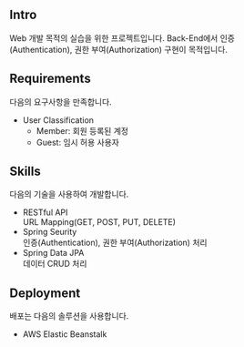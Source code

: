 ## Intro
Web 개발 목적의 실습을 위한 프로젝트입니다. Back-End에서 인증(Authentication), 권한 부여(Authorization) 구현이 목적입니다.
## Requirements
다음의 요구사항을 만족합니다.
- User Classification
  - Member: 회원 등록된 계정
  - Guest: 임시 허용 사용자
## Skills
다음의 기술을 사용하여 개발합니다.
- RESTful API  
  URL Mapping(GET, POST, PUT, DELETE)
- Spring Seurity  
  인증(Authentication), 권한 부여(Authorization) 처리
- Spring Data JPA  
  데이터 CRUD 처리
## Deployment
배포는 다음의 솔루션을 사용합니다.
- AWS Elastic Beanstalk
